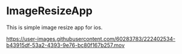 # ImageResizeApp

This is simple image resize app for ios. 



https://user-images.githubusercontent.com/60283783/222402534-b43915df-53a2-4393-9e76-bc80f167b257.mov



